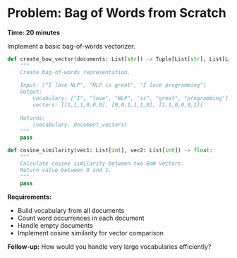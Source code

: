 # Problem: Bag of Words from Scratch

**Time: 20 minutes**

Implement a basic bag-of-words vectorizer.

```python
def create_bow_vector(documents: List[str]) -> Tuple[List[str], List[List[int]]]:
    """
    Create bag-of-words representation.
    
    Input: ["I love NLP", "NLP is great", "I love programming"]
    Output: 
        vocabulary: ["I", "love", "NLP", "is", "great", "programming"]
        vectors: [[1,1,1,0,0,0], [0,0,1,1,1,0], [1,1,0,0,0,1]]
    
    Returns:
        (vocabulary, document_vectors)
    """
    pass

def cosine_similarity(vec1: List[int], vec2: List[int]) -> float:
    """
    Calculate cosine similarity between two BoW vectors.
    Return value between 0 and 1.
    """
    pass
```

**Requirements:**
- Build vocabulary from all documents
- Count word occurrences in each document
- Handle empty documents
- Implement cosine similarity for vector comparison

**Follow-up:** How would you handle very large vocabularies efficiently?